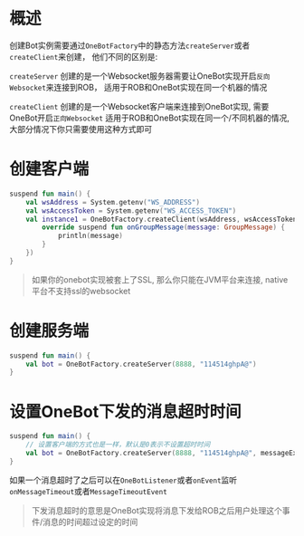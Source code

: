 # 概述

创建Bot实例需要通过`OneBotFactory`中的静态方法`createServer`或者`createClient`来创建，
他们不同的区别是:

`createServer` 创建的是一个Websocket服务器需要让OneBot实现开启`反向Websocket`来连接到ROB，
适用于ROB和OneBot实现在同一个机器的情况

`createClient` 创建的是一个Websocket客户端来连接到OneBot实现, 需要OneBot开启`正向Websocket`
适用于ROB和OneBot实现在同一个/不同机器的情况, 大部分情况下你只需要使用这种方式即可

# 创建客户端

```kotlin
suspend fun main() {
    val wsAddress = System.getenv("WS_ADDRESS")
    val wsAccessToken = System.getenv("WS_ACCESS_TOKEN")
    val instance1 = OneBotFactory.createClient(wsAddress, wsAccessToken, object : OneBotListener {
        override suspend fun onGroupMessage(message: GroupMessage) {
            println(message)
        }
    })
}
```

> 如果你的onebot实现被套上了SSL, 那么你只能在JVM平台来连接, native平台不支持ssl的websocket

# 创建服务端

```kotlin
suspend fun main() {
    val bot = OneBotFactory.createServer(8888, "114514ghpA@")
}
```

# 设置OneBot下发的消息超时时间

```kotlin
suspend fun main() {
    // 设置客户端的方式也是一样，默认是0表示不设置超时时间
    val bot = OneBotFactory.createServer(8888, "114514ghpA@", messageExecuteDuration = 1.seconds)
}
```

如果一个消息超时了之后可以在`OneBotListener`或者`onEvent`监听 `onMessageTimeout`或者`MessageTimeoutEvent`

> 下发消息超时的意思是OneBot实现将消息下发给ROB之后用户处理这个事件/消息的时间超过设定的时间